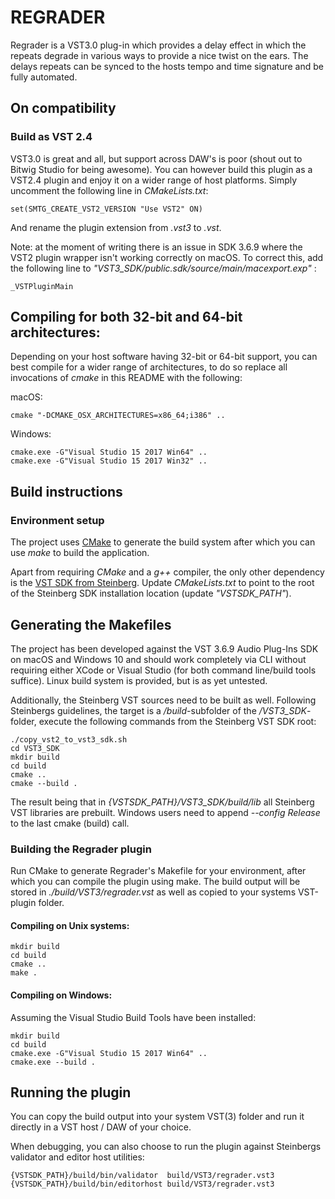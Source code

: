 # REGRADER

Regrader is a VST3.0 plug-in which provides a delay effect in which the repeats degrade in
various ways to provide a nice twist on the ears. The delays repeats can be synced to the
hosts tempo and time signature and be fully automated.

## On compatibility

### Build as VST 2.4

VST3.0 is great and all, but support across DAW's is poor (shout out to Bitwig Studio for being awesome). You can however build this plugin as a VST2.4 plugin and enjoy it on a wider range of host platforms. Simply uncomment the following line in _CMakeLists.txt_:

    set(SMTG_CREATE_VST2_VERSION "Use VST2" ON)

And rename the plugin extension from _.vst3_ to _.vst_.

Note: at the moment of writing there is an issue in SDK 3.6.9 where the VST2 plugin wrapper isn't working correctly on macOS. To correct this, add the following line to _"VST3_SDK/public.sdk/source/main/macexport.exp"_ :

    _VSTPluginMain

## Compiling for both 32-bit and 64-bit architectures:

Depending on your host software having 32-bit or 64-bit support, you can best compile for a
wider range of architectures, to do so replace all invocations of _cmake_ in this README with the following:

macOS:
```
cmake "-DCMAKE_OSX_ARCHITECTURES=x86_64;i386" ..
```

Windows:
```
cmake.exe -G"Visual Studio 15 2017 Win64" ..
cmake.exe -G"Visual Studio 15 2017 Win32" ..
```

## Build instructions

### Environment setup

The project uses [CMake](https://cmake.org) to generate the build system
after which you can use _make_ to build the application.

Apart from requiring _CMake_ and a _g++_ compiler, the only other dependency is
the [VST SDK from Steinberg](https://www.steinberg.net/en/company/developers.html).
Update _CMakeLists.txt_ to point to the root of the Steinberg SDK installation
location (update _"VSTSDK_PATH"_).

## Generating the Makefiles

The project has been developed against the VST 3.6.9 Audio Plug-Ins SDK on macOS and Windows 10 and should work completely via CLI without requiring either XCode or Visual Studio (for both command line/build tools suffice). Linux build system is provided, but is as yet untested.

Additionally, the Steinberg VST sources need to be built as well. Following
Steinbergs guidelines, the target is a _/build_-subfolder of the _/VST3_SDK_-folder, execute the following commands from the Steinberg VST SDK root:

    ./copy_vst2_to_vst3_sdk.sh
    cd VST3_SDK
    mkdir build
    cd build
    cmake ..
    cmake --build .

The result being that in _{VSTSDK_PATH}/VST3_SDK/build/lib_ all Steinberg VST libraries are prebuilt. Windows users need to append _--config Release_ to the last cmake (build) call.

### Building the Regrader plugin

Run CMake to generate Regrader's Makefile for your environment, after which you can compile the plugin using make. The build output will be stored in _./build/VST3/regrader.vst_
as well as copied to your systems VST-plugin folder.

#### Compiling on Unix systems:

    mkdir build
    cd build
    cmake ..
    make .

#### Compiling on Windows:

Assuming the Visual Studio Build Tools have been installed:

    mkdir build
    cd build
    cmake.exe -G"Visual Studio 15 2017 Win64" ..
    cmake.exe --build .

## Running the plugin

You can copy the build output into your system VST(3) folder and run it directly in a
VST host / DAW of your choice.

When debugging, you can also choose to run the plugin against Steinbergs validator
and editor host utilities:

    {VSTSDK_PATH}/build/bin/validator  build/VST3/regrader.vst3
    {VSTSDK_PATH}/build/bin/editorhost build/VST3/regrader.vst3
